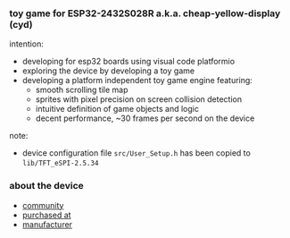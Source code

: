 ### toy game for ESP32-2432S028R a.k.a. cheap-yellow-display (cyd)

intention:
* developing for esp32 boards using visual code platformio
* exploring the device by developing a toy game
* developing a platform independent toy game engine featuring:
  - smooth scrolling tile map
  - sprites with pixel precision on screen collision detection
  - intuitive definition of game objects and logic
  - decent performance, ~30 frames per second on the device

note:
* device configuration file `src/User_Setup.h` has been copied to `lib/TFT_eSPI-2.5.34`

### about the device
* [community](https://github.com/witnessmenow/ESP32-Cheap-Yellow-Display)
* [purchased at](https://www.aliexpress.com/item/1005004502250619.html)
* [manufacturer](http://www.jczn1688.com/)
